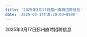 ```yaml
---
title: '2025年3月17日邳州直聘招聘信息'
date: '2025-03-17T18:20:00+0800'
---
```

2025年3月17日邳州直聘招聘信息
<!--more-->
